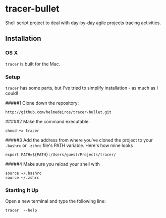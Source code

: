 tracer-bullet
===

Shell script project to deal with day-by-day agile projects tracing activities.

Installation
------------

### OS X

`tracer` is built for the Mac.

### Setup

`tracer` has some parts, but I've tried to simplify installation - as much as I could!

#####1 Clone down the repository:

```
http://github.com/helmedeiros/tracer-bullet.git
```

#####2	Make the command executable:

```
chmod +x tracer
```

#####3	Add the address from where you've cloned the project to your `.bashrc` or `.zshrc` file's PATH variable. Here's how mine looks

```
export PATH=${PATH}:/Users/guest/Projects/tracer/
```

#####4 Make sure you reload your shell with

```
source ~/.bashrc
source ~/.zshrc
```

### Starting It Up

Open a new terminal and type the following line:

```
tracer  --help
```
